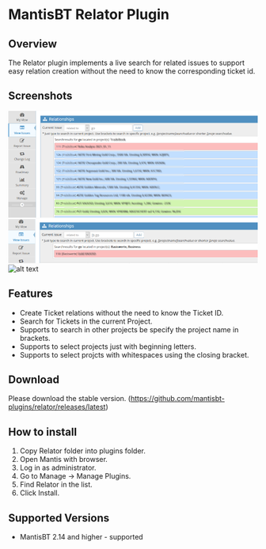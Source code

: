 # MantisBT Relator Plugin

Overview
--------

The Relator plugin implements a live search for related issues to support easy relation creation without the need to know the corresponding ticket id.


Screenshots
-----------

![alt text](doc/relator1.png)
![alt text](doc/relator2.png)
![alt text](doc/relator.png)

Features
--------
- Create Ticket relations without the need to know the Ticket ID.
- Search for Tickets in the current Project.
- Supports to search in other projects be specify the project name in brackets.
- Supports to select projects just with beginning letters.
- Supports to select projcts with whitespaces using the closing bracket.


Download
--------
Please download the stable version.
(https://github.com/mantisbt-plugins/relator/releases/latest)


How to install
--------------

1. Copy Relator folder into plugins folder.
2. Open Mantis with browser.
3. Log in as administrator.
4. Go to Manage -> Manage Plugins.
5. Find Relator in the list.
6. Click Install.


Supported Versions
------------------

- MantisBT 2.14 and higher - supported
